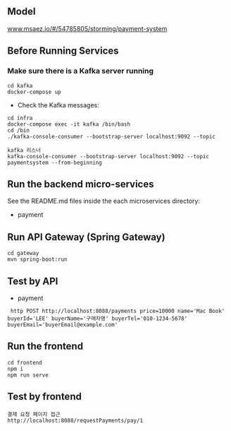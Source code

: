 
## Model
www.msaez.io/#/54785805/storming/payment-system

## Before Running Services
### Make sure there is a Kafka server running
```
cd kafka
docker-compose up
```
- Check the Kafka messages:
```
cd infra
docker-compose exec -it kafka /bin/bash
cd /bin
./kafka-console-consumer --bootstrap-server localhost:9092 --topic

kafka 리스너
kafka-console-consumer --bootstrap-server localhost:9092 --topic paymentsystem --from-beginning
```

## Run the backend micro-services
See the README.md files inside the each microservices directory:

- payment

## Run API Gateway (Spring Gateway)
```
cd gateway
mvn spring-boot:run
```

## Test by API
- payment
```
 http POST http://localhost:8088/payments price=10000 name='Mac Book' buyerId='LEE' buyerName='구매자명' buyerTel='010-1234-5678' buyerEmail='buyerEmail@example.com'
```


## Run the frontend
```
cd frontend
npm i
npm run serve
```

## Test by frontend
```
결제 요청 페이지 접근
http://localhost:8088/requestPayments/pay/1
```